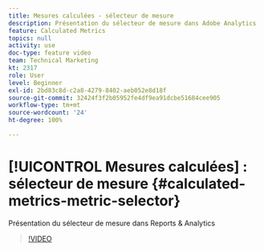 ```yaml
---
title: Mesures calculées - sélecteur de mesure
description: Présentation du sélecteur de mesure dans Adobe Analytics
feature: Calculated Metrics
topics: null
activity: use
doc-type: feature video
team: Technical Marketing
kt: 2317
role: User
level: Beginner
exl-id: 2bd83c8d-c2a8-4279-8402-aeb052e8d18f
source-git-commit: 32424f3f2b05952fe4df9ea91dcbe51684cee905
workflow-type: tm+mt
source-wordcount: '24'
ht-degree: 100%

---
```


# [!UICONTROL Mesures calculées] : sélecteur de mesure {#calculated-metrics-metric-selector}

Présentation du sélecteur de mesure dans Reports &amp; Analytics

>[!VIDEO](https://video.tv.adobe.com/v/25410/?quality=12)
